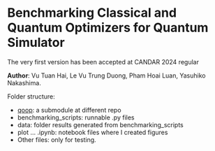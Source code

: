 # Benchmarking Classical and Quantum Optimizers for Quantum Simulator

The very first version has been accepted at CANDAR 2024 regular

**Author**: Vu Tuan Hai, Le Vu Trung Duong, Pham Hoai Luan, Yasuhiko Nakashima.

Folder structure:

- [qoop](https://github.com/vutuanhai237/qoop): a submodule at different repo
- benchmarking_scripts: runnable .py files
- data: folder results generated from benchmarking_scripts
- plot ... .ipynb: notebook files where I created figures
- Other files: only for testing.
